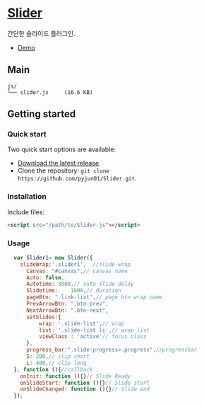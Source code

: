 # [Slider](https://github.com/pyjun01/Slider)

간단한 슬라이드 플러그인.

- [Demo](https://pyjun01.github.io/SliderJS/)

## Main

```
js/
└── slider.js     (16.6 KB)
```



## Getting started

### Quick start

Two quick start options are available:

- [Download the latest release](https://github.com/pyjun01/Slider/archive/master.zip).
- Clone the repository: `git clone https://github.com/pyjun01/Slider.git`.


### Installation

Include files:

```html
<script src="/path/to/Slider.js"></script>
```


### Usage

```js
  var Slider1= new Slider({
    slideWrap:'.slider1',  //slide wrap
	  Canvas: "#canvas",// canvas name
	  Auto: false,
	  Autotime: 3000,// auto slide delay
	  Slidetime: 	1000,// duration
	  pageBtn: ".link-list",// page btn wrap name
	  PrevArrowBtn: ".btn-prev",
	  NextArrowBtn: ".btn-next",
	  setSlides:{
		  wrap: '.slide-list',// wrap
		  list: '.slide-list li',// wrap list
		  viewClass : 'active'// focus class
	  },
	  progress_bar:".slide-progress>.progress",//progressbar
	  S: 200,// clip short
	  L: 400,// clip long
  }, function (){//callback
    onInit: function (){}// Slide Ready
    onSlideStart: function (){}// Slide start
    onSlideChanged: function (){}// Slide end
  });
```
